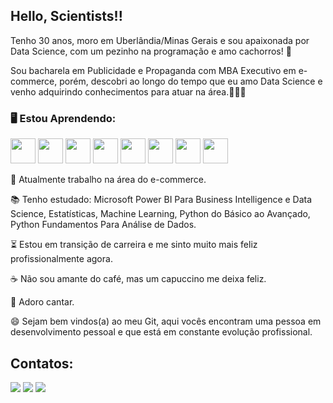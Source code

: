 ## Hello, Scientists!!

Tenho 30 anos, moro em Uberlândia/Minas Gerais e sou apaixonada por Data Science, com um pezinho na programação e amo cachorros! 💜

Sou bacharela em Publicidade e Propaganda com MBA Executivo em e-commerce, porém, descobri ao longo do tempo que eu amo Data Science e venho adquirindo conhecimentos para atuar na área.👩🏽‍💻 


### **🖥  Estou Aprendendo:**


<img loading="lazy" src="https://cdn.jsdelivr.net/gh/devicons/devicon/icons/python/python-original.svg" width="40" height="40"/>            <img loading="lazy" src="https://cdn.jsdelivr.net/gh/devicons/devicon/icons/numpy/numpy-original.svg" width="40" height="40"/>            <img loading="lazy" src="https://cdn.jsdelivr.net/gh/devicons/devicon/icons/pandas/pandas-original.svg" width="40" height="40"/>            <img loading="lazy" src="https://cdn.jsdelivr.net/gh/devicons/devicon/icons/mysql/mysql-original.svg" width="40" height="40"/>             <img loading="lazy" src="https://cdn.jsdelivr.net/gh/devicons/devicon/icons/java/java-original.svg" width="40" height="40"/>            <img loading="lazy" src="https://cdn.jsdelivr.net/gh/devicons/devicon/icons/vscode/vscode-original.svg" width="40" height="40"/>            <img loading="lazy" src="https://cdn.jsdelivr.net/gh/devicons/devicon/icons/sqlite/sqlite-original.svg" width="40" height="40"/>            <img loading="lazy" src="https://cdn.jsdelivr.net/gh/devicons/devicon/icons/rstudio/rstudio-original.svg" width="40" height="40"/>

           

          
          

🛒 Atualmente trabalho na área do e-commerce.

📚 Tenho estudado: Microsoft Power BI Para Business Intelligence e Data Science, Estatísticas, Machine Learning, Python do Básico ao Avançado, Python Fundamentos Para Análise de Dados. 

⏳ Estou em transição de carreira e me sinto muito mais feliz profissionalmente agora.    

☕ Não sou amante do café, mas um capuccino me deixa feliz. 

🎤 Adoro cantar. 
          
😄 Sejam bem vindos(a) ao meu Git, aqui vocês encontram uma pessoa em desenvolvimento pessoal e que está em constante evolução profissional. 


## Contatos:

<div>

<a href="https://instagram.com/nislainysilva" target="_blank"><img loading="lazy" src="https://img.shields.io/badge/-Instagram-%23E4405F?style=for-the-badge&logo=instagram&logoColor=white" target="_blank"></a>
<a href = "mailto:nislainysilva@gmail.com"><img loading="lazy" src="https://img.shields.io/badge/Gmail-D14836?style=for-the-badge&logo=gmail&logoColor=white" target="_blank"></a>
<a href="https://www.linkedin.com/in/nislainy-alves-599652208" target="_blank"><img loading="lazy" src="https://img.shields.io/badge/-LinkedIn-%230077B5?style=for-the-badge&logo=linkedin&logoColor=white" target="_blank"></a>   
</div>
